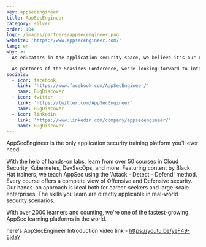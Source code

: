 ```yaml
---
key: appsecengineer
title: AppSecEngineer
category: silver
order: 104
logo: /images/partners/appsecengineer.png
website: 'https://www.appsecengineer.com/'
lang: en
why: >-
  As educators in the application security space, we believe it's our responsibility to be the voice of the industry.

  As partners of the Seasides Conference, we're looking forward to interacting with security professionals from around the world. We're proud to take part in an event that spreads awareness on the most pressing issues in the cybersecurity space.  
socials:
  - icon: facebook
    link: 'https://www.facebook.com/AppSecEngineer/'
    name: BugDiscover
  - icon: twitter
    link: 'https://twitter.com/AppSecEngineer'
    name: BugDiscover
  - icon: linkedin
    link: 'https://www.linkedin.com/company/appsecengineer/'
    name: BugDiscover
---
```

AppSecEngineer is the only application security training platform you'll ever need.

With the help of hands-on labs, learn from over 50 courses in Cloud Security, Kubernetes, DevSecOps, and more.
Featuring content by Black Hat trainers, we teach AppSec using the 'Attack - Detect - Defend' method. Every course offers a complete view of Offensive and Defensive security. Our hands-on approach is ideal both for career-seekers and large-scale enterprises. The skills you learn are directly applicable in real-world security scenarios.

With over 2000 learners and counting, we're one of the fastest-growing AppSec learning platforms in the world.

here's AppSecEngineer Introduction video link - https://youtu.be/yeF49-EjdaY
